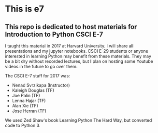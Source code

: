 # This is e7
## This repo is dedicated to host materials for Introduction to Python CSCI E-7

I taught this material in 2017 at Harvard University.
I will share all presentations and my jupyter notebooks.
CSCI E-29 students or anyone interested in learning Python may benefit from these materials.
They may be a bit dry without recorded lectures, but I plan on hosting some Youtube videos in the future to go over them.

The CSCI E-7 staff for 2017 was:

* Nenad Svrzikapa (Instructor)
* Kaleigh Douglas (TF)
* Joe Palin (TF)
* Lenna Hajar (TF)
* Alan Xie (TF)
* Jose Herran (TF)

We used Zed Shaw's book Learning Python The Hard Way, but converted code to Python 3.
